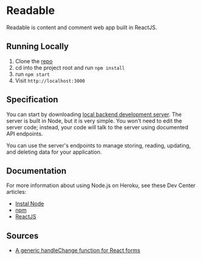 # Readable

Readable is content and comment web app built in ReactJS.


## Running Locally

1. Clone the [repo](https://github.com/benjaminsigidi/my-reads)
2. cd into the project root and run `npm install`
3. run `npm start`
3. Visit `http://localhost:3000`


## Specification
You can start by downloading [local backend development server](https://github.com/udacity/reactnd-project-readable-starter). The server is built in Node, but it is very simple. You won't need to edit the server code; instead, your code will talk to the server using documented API endpoints.

You can use the server's endpoints to manage storing, reading, updating, and deleting data for your application.


## Documentation

For more information about using Node.js on Heroku, see these Dev Center articles:

- [Instal Node](https://nodejs.org/en/download/)
- [npm](https://www.npmjs.com/)
- [ReactJS](https://reactjs.org/)


## Sources
- [A generic handleChange function for React forms](https://hjnilsson.com/2016/12/11/generic-form-handleChange-in-react/)
